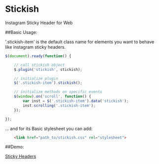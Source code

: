Stickish
========

Instagram Sticky Header for Web

##Basic Usage:

'.stickish-item' is the default class name for elements you want to behave like instagram sticky headers.

```javascript
$(document).ready(function() {

    // call stickish object
    $.plugin('stickish', stickish);

    // initialize plugin
    $('.stickish-item').stickish();

    // initialize methods on specific events
    $(window).on('scroll', function() {
        var inst = $('.stickish-item').data('stickish');
        inst.scrolling('.stickish-item');
    });

});
```

... and for its Basic stylesheet you can add:

```html
    <link href="path_to/stickish.css" rel="stylesheet">
```

##Demo:

[Sticky Headers](http://mugetsu.github.io/stickish/)
